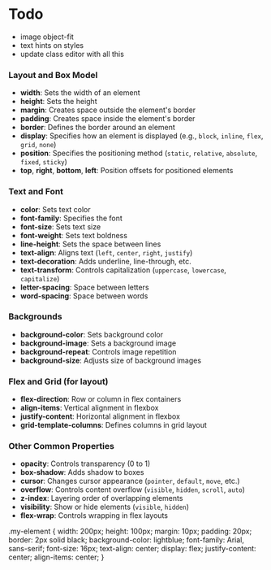 

# Todo
- image object-fit
- text hints on styles
- update class editor with all this


### Layout and Box Model
- **width**: Sets the width of an element
- **height**: Sets the height
- **margin**: Creates space outside the element's border
- **padding**: Creates space inside the element's border
- **border**: Defines the border around an element
- **display**: Specifies how an element is displayed (e.g., `block`, `inline`, `flex`, `grid`, `none`)
- **position**: Specifies the positioning method (`static`, `relative`, `absolute`, `fixed`, `sticky`)
- **top**, **right**, **bottom**, **left**: Position offsets for positioned elements

### Text and Font
- **color**: Sets text color
- **font-family**: Specifies the font
- **font-size**: Sets text size
- **font-weight**: Sets text boldness
- **line-height**: Sets the space between lines
- **text-align**: Aligns text (`left`, `center`, `right`, `justify`)
- **text-decoration**: Adds underline, line-through, etc.
- **text-transform**: Controls capitalization (`uppercase`, `lowercase`, `capitalize`)
- **letter-spacing**: Space between letters
- **word-spacing**: Space between words

### Backgrounds
- **background-color**: Sets background color
- **background-image**: Sets a background image
- **background-repeat**: Controls image repetition
- **background-size**: Adjusts size of background images

### Flex and Grid (for layout)
- **flex-direction**: Row or column in flex containers
- **align-items**: Vertical alignment in flexbox
- **justify-content**: Horizontal alignment in flexbox
- **grid-template-columns**: Defines columns in grid layout

### Other Common Properties
- **opacity**: Controls transparency (0 to 1)
- **box-shadow**: Adds shadow to boxes
- **cursor**: Changes cursor appearance (`pointer`, `default`, `move`, etc.)
- **overflow**: Controls content overflow (`visible`, `hidden`, `scroll`, `auto`)
- **z-index**: Layering order of overlapping elements
- **visibility**: Show or hide elements (`visible`, `hidden`)
- **flex-wrap**: Controls wrapping in flex layouts

.my-element {
  width: 200px;
  height: 100px;
  margin: 10px;
  padding: 20px;
  border: 2px solid black;
  background-color: lightblue;
  font-family: Arial, sans-serif;
  font-size: 16px;
  text-align: center;
  display: flex;
  justify-content: center;
  align-items: center;
}


